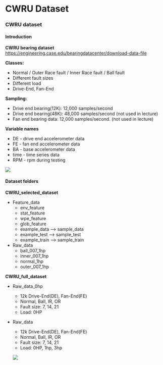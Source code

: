 # CWRU Dataset

### CWRU dataset

#### Introduction

**CWRU bearing dataset** https://engineering.case.edu/bearingdatacenter/download-data-file

**Classes:**

* Normal / Outer Race fault / Inner Race fault / Ball fault
* Different fault sizes
* Different load
* Drive-End, Fan-End

**Sampling:**

* Drive end bearing(12K): 12,000 samples/second
* Drive end bearing(48K): 48,000 samples/second (not used in lecture)
* Fan end bearing data: 12,000 samples/second. (not used in lecture)

**Variable names**

* DE - drive end accelerometer data
* FE - fan end accelerometer data
* BA - base accelerometer data
* time - time series data
* RPM - rpm during testing

![](https://github.com/user-attachments/assets/35099f50-ca84-42bd-8219-128680bee37a)

#### Dataset folders

**CWRU\_selected\_dataset**

* Feature\_data
  * env\_feature
  * stat\_feature
  * wpe\_feature
  * glob\_feature
  * example\_data --> sample\_data
  * example\_test --> sample\_test
  * example\_train --> sample\_train
* Raw\_data
  * ball\_007\_1hp
  * inner\_007\_1hp
  * normal\_1hp
  * outer\_007\_1hp

**CWRU\_full\_dataset**

* Raw\_data\_0hp
  * 12k Drive-End(DE), Fan-End(FE)
  * Normal, Ball, IR, OR
  * Fault size: 7, 14, 21
  * Load: 0HP
*   Raw\_data

    * 12k Drive-End(DE), Fan-End(FE)
    * Normal, Ball, IR, OR
    * Fault size: 7, 14, 21
    * Load: 0HP, 1hp, 3hp

    ![](https://github.com/user-attachments/assets/7addc9d8-e6ae-4de2-94cf-f594e2dd6c32)
